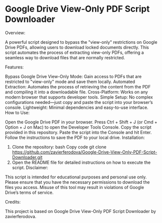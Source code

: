 # Google Drive View-Only PDF Script Downloader
Overview:

A powerful script designed to bypass the "view-only" restrictions on Google Drive PDFs, allowing users to download locked documents directly. This script automates the process of extracting view-only PDFs, offering a seamless way to download files that are normally restricted.

Features:

Bypass Google Drive View-Only Mode: Gain access to PDFs that are restricted to "view-only" mode and save them locally.
Automated Extraction: Automates the process of retrieving the content from the PDF and compiling it into a downloadable file.
Cross-Platform: Works on any modern browser that supports developer tools.
Simple Setup: No complex configurations needed—just copy and paste the script into your browser’s console.
Lightweight: Minimal dependencies and easy-to-use interface.
How to Use:

Open the Google Drive PDF in your browser.
Press Ctrl + Shift + J (or Cmd + Option + J on Mac) to open the Developer Tools Console.
Copy the script provided in this repository.
Paste the script into the Console and hit Enter.
Follow the instructions to save the PDF to your local drive.
Installation:

1. Clone the repository:
bash
Copy code
git clone https://github.com/zavierferodova/Google-Drive-View-Only-PDF-Script-Downloader.git
2. Open the README file for detailed instructions on how to execute the script.
Disclaimer:

This script is intended for educational purposes and personal use only. Please ensure that you have the necessary permissions to download the files you access. Misuse of this tool may result in violations of Google Drive’s terms of service.

Credits:

This project is based on Google Drive View-Only PDF Script Downloader by zavierferodova.
